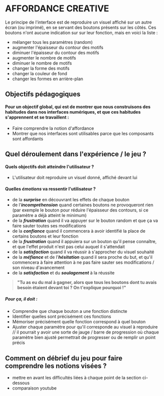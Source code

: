 # AFFORDANCE CREATIVE

Le principe de l'interface est de reproduire un visuel affiché sur un autre écran (ou imprimé), en se servant des boutons présents sur les côtés. Ces boutons n'ont aucune indication sur sur leur fonction, mais en voici la liste :

- mélanger tous les paramètres (random)
- augmenter l'épaisseur du contour des motifs
- diminuer l'épaisseur du contour des motifs
- augmenter le nombre de motifs
- diminuer le nombre de motifs
- changer la forme des motifs
- changer la couleur de fond
- changer les formes en arrière-plan


## Objectifs pédagogiques

#### Pour un objectif global, qui est de montrer que nous construisons des habitudes dans nos interfaces numériques, et que ces habitudes s'apprennent et se travaillent :

- Faire comprendre la notion d'affordance
- Montrer que nos interfaces sont utilisables parce que les composants sont affordants

## Quel déroulement dans l'expérience / le jeu ?

#### Quels objectifs doit atteindre l'utilisateur ?

- L'utilisateur doit reproduire un visuel donné, affiché devant lui

#### Quelles ***émotions*** va ressentir l'utilisateur ?

- de la ***surprise*** en découvrant les effets de chaque bouton
- de l'***incompréhension*** quand certaines boutons ne provoqueront rien (par exemple le bouton pour réduire l'épaisseur des contours, si ce paramètre a déjà atteint le minimum)
- de la ***frustration*** quand il va appuyer sur le bouton random et que ça va faire sauter toutes ses modifications
- de la ***confiance*** quand il commencera à avoir identifié la place de certains boutons et leur fonction
- de la ***frustration*** quand il appuiera sur un bouton qu'il pense connaître, et que l'effet produit n'est pas celui auquel il s'attendait
- de la ***satisfaction*** quand il va réussir à s'approcher du visuel souhaité
- de la ***méfiance*** et de l'***hésitation*** quand il sera proche du but, et qu'il commencera à faire attention à ne pas faire sauter ses modifications / son niveau d'avancement
- de la ***satisfaction*** et du ***soulagement*** à la réussite

> **"**Tu as eu du mal à gagner, alors que tous les boutons dont tu avais besoin étaient devant toi ? On t'explique pourquoi !**"**

##### Pour ça, il doit :

- Comprendre que chaque bouton a une fonction distincte
- Identifier quelles sont précisément ces fonctions
- Mémoriser précisément quelle fonction correspond à quel bouton
- Ajuster chaque paramètre pour qu'il corresponde au visuel à reproduire // il pourrait y avoir une sorte de jauge / barre de progression où chaque paramètre bien ajusté permettrait de progresser ou de remplir un point précis

## Comment on débrief du jeu pour faire comprendre les notions visées ?

- mettre en avant les difficultés liées à chaque point de la section ci-dessous
- comparaison youtube
